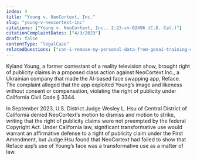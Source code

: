 ```yaml
---
index: 4
title: "Young v. NeoCortext, Inc."
slug: "young-v-neocortext-inc"
citations: ["Young v. NeoCortext, Inc., 2:23-cv-02496 (C.D. Cal.)"]
citationComplaintDates: ["4/3/2023"]
draft: false 
contentType: "legalCase"
relatedQuestions: ["can-i-remove-my-personal-data-from-genai-training-datasets"]
---
```

Kyland Young, a former contestant of a reality television show, brought right of publicity claims in a proposed class action against NeoCortext Inc., a Ukrainian company that made the AI-based face swapping app, Reface. The complaint alleged that the app exploited Young’s image and likeness without consent or compensation, violating the right of publicity under California Civil Code § 3344.

In September 2023, U.S. District Judge Wesley L. Hsu of Central District of California denied NeoCortext’s motion to dismiss and motion to strike, writing that the right of publicity claims were not preempted by the federal Copyright Act. Under California law, significant transformative use would warrant an affirmative defense to a right of publicity claim under the First Amendment, but Judge Hsu found that NeoCortext had failed to show that Reface app’s use of Young’s face was a transformative use as a matter of law.


